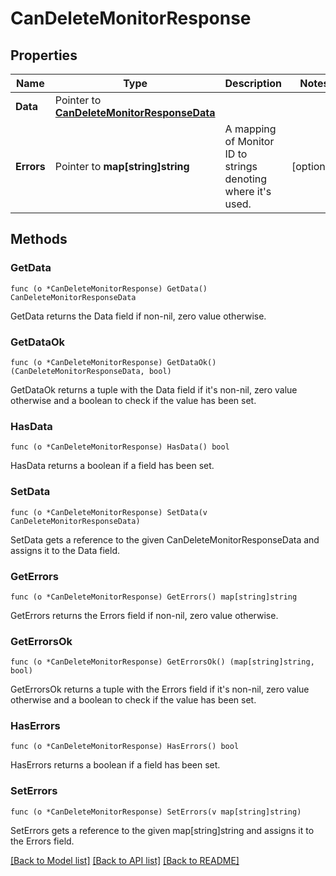 # CanDeleteMonitorResponse

## Properties

Name | Type | Description | Notes
------------ | ------------- | ------------- | -------------
**Data** | Pointer to [**CanDeleteMonitorResponseData**](CanDeleteMonitorResponse_data.md) |  | 
**Errors** | Pointer to **map[string]string** | A mapping of Monitor ID to strings denoting where it&#39;s used. | [optional] 

## Methods

### GetData

`func (o *CanDeleteMonitorResponse) GetData() CanDeleteMonitorResponseData`

GetData returns the Data field if non-nil, zero value otherwise.

### GetDataOk

`func (o *CanDeleteMonitorResponse) GetDataOk() (CanDeleteMonitorResponseData, bool)`

GetDataOk returns a tuple with the Data field if it's non-nil, zero value otherwise
and a boolean to check if the value has been set.

### HasData

`func (o *CanDeleteMonitorResponse) HasData() bool`

HasData returns a boolean if a field has been set.

### SetData

`func (o *CanDeleteMonitorResponse) SetData(v CanDeleteMonitorResponseData)`

SetData gets a reference to the given CanDeleteMonitorResponseData and assigns it to the Data field.

### GetErrors

`func (o *CanDeleteMonitorResponse) GetErrors() map[string]string`

GetErrors returns the Errors field if non-nil, zero value otherwise.

### GetErrorsOk

`func (o *CanDeleteMonitorResponse) GetErrorsOk() (map[string]string, bool)`

GetErrorsOk returns a tuple with the Errors field if it's non-nil, zero value otherwise
and a boolean to check if the value has been set.

### HasErrors

`func (o *CanDeleteMonitorResponse) HasErrors() bool`

HasErrors returns a boolean if a field has been set.

### SetErrors

`func (o *CanDeleteMonitorResponse) SetErrors(v map[string]string)`

SetErrors gets a reference to the given map[string]string and assigns it to the Errors field.


[[Back to Model list]](../README.md#documentation-for-models) [[Back to API list]](../README.md#documentation-for-api-endpoints) [[Back to README]](../README.md)


